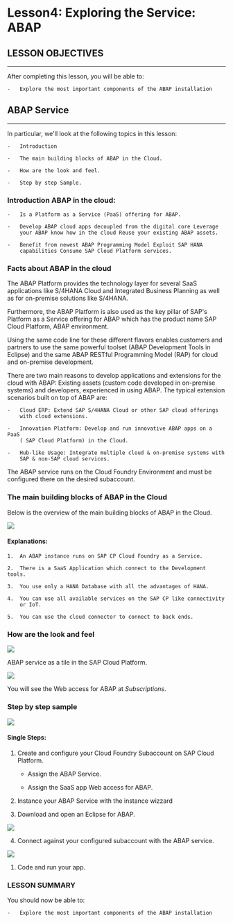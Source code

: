 # Lesson4: Exploring the Service: ABAP

## LESSON OBJECTIVES
---
 After completing this lesson, you will be able to:

    -   Explore the most important components of the ABAP installation

## ABAP Service
---
 In particular, we'll look at the following topics in this lesson:

    -   Introduction
    
    -   The main building blocks of ABAP in the Cloud.
    
    -   How are the look and feel.
    
    -   Step by step Sample.

### Introduction ABAP in the cloud:

    -   Is a Platform as a Service (PaaS) offering for ABAP.
    
    -   Develop ABAP cloud apps decoupled from the digital core Leverage
        your ABAP know how in the cloud Reuse your existing ABAP assets.
    
    -   Benefit from newest ABAP Programming Model Exploit SAP HANA
        capabilities Consume SAP Cloud Platform services.

 ### Facts about ABAP in the cloud

 The ABAP Platform provides the technology layer for several SaaS
 applications like S/4HANA Cloud and Integrated Business Planning as
 well as for on-premise solutions like S/4HANA.

 Furthermore, the ABAP Platform is also used as the key pillar of SAP's
 Platform as a Service offering for ABAP which has the product name SAP
 Cloud Platform, ABAP environment.

 Using the same code line for these different flavors enables customers
 and partners to use the same powerful toolset (ABAP Development Tools
 in Eclipse) and the same ABAP RESTful Programming Model (RAP) for
 cloud and on-premise development.

 There are two main reasons to develop applications and extensions for
 the cloud with ABAP: Existing assets (custom code developed in
 on-premise systems) and developers, experienced in using ABAP. The
 typical extension scenarios built on top of ABAP are:

    -   Cloud ERP: Extend SAP S/4HANA Cloud or other SAP cloud offerings
        with cloud extensions.

    -   Innovation Platform: Develop and run innovative ABAP apps on a PaaS
        ( SAP Cloud Platform) in the Cloud.
    
    -   Hub-like Usage: Integrate multiple cloud & on-premise systems with
        SAP & non-SAP cloud services.

 The ABAP service runs on the Cloud Foundry Environment and must be
 configured there on the desired subaccount.

 ### The main building blocks of ABAP in the Cloud
 Below is the overview of the main building blocks of ABAP in the Cloud.

 ![](.//media/image23.jpeg)

 #### Explanations:

    1.  An ABAP instance runs on SAP CP Cloud Foundry as a Service.
    
    2.  There is a SaaS Application which connect to the Development tools.
    
    3.  You use only a HANA Database with all the advantages of HANA.
    
    4.  You can use all available services on the SAP CP like connectivity
        or IoT.
    
    5.  You can use the cloud connector to connect to back ends.

### How are the look and feel

![](.//media/image24.jpeg)

 ABAP service as a tile in the SAP Cloud Platform.

 ![](.//media/image25.jpeg)

You will see the Web access for ABAP at *Subscriptions*.

### Step by step sample

![](.//media/image26.jpeg)

#### Single Steps:

1.  Create and configure your Cloud Foundry Subaccount on SAP Cloud Platform.
    
    -   Assign the ABAP Service.
    
    -   Assign the SaaS app Web access for ABAP.
    
2.  Instance your ABAP Service with the instance wizzard
    
3.  Download and open an Eclipse for ABAP.

 ![](.//media/image27.jpeg)

4. Connect against your configured subaccount with the ABAP service.

 ![](.//media/image28.jpeg)

1.  Code and run your app.

 ### LESSON SUMMARY

 You should now be able to:

    -   Explore the most important components of the ABAP installation


